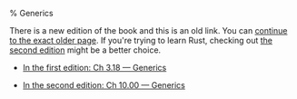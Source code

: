 % Generics

There is a new edition of the book and this is an old link.
You can [continue to the exact older page][1].
If you're trying to learn Rust, checking out [the second edition][2] might be a better choice.

* [In the first edition: Ch 3.18 — Generics][1]

* [In the second edition: Ch 10.00 — Generics][2]


[1]: first-edition/generics.html
[2]: second-edition/ch10-00-generics.html

